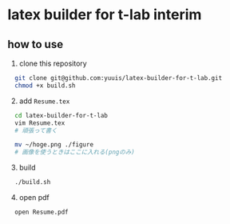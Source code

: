 # latex builder for t-lab interim

## how to use
1. clone this repository
  ```sh
    git clone git@github.com:yuuis/latex-builder-for-t-lab.git
    chmod +x build.sh
  ```

2. add `Resume.tex`
  ```sh
    cd latex-builder-for-t-lab
    vim Resume.tex
    # 頑張って書く

    mv ~/hoge.png ./figure
    # 画像を使うときはここに入れる(pngのみ)
  ```

3. build
  ```sh
    ./build.sh
  ```

4. open pdf
  ```sh
    open Resume.pdf
  ```
